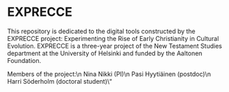 # EXPRECCE
This repository is dedicated to the digital tools constructed by the EXPRECCE project: Experimenting the Rise of Early Christianity in Cultural Evolution. EXPRECCE is a three-year project of the New Testament Studies department at the University of Helsinki and funded by the Aaltonen Foundation.

Members of the project:\n
Nina Nikki (PI)\n
Pasi Hyytiäinen (postdoc)\n
Harri Söderholm (doctoral student)\“
